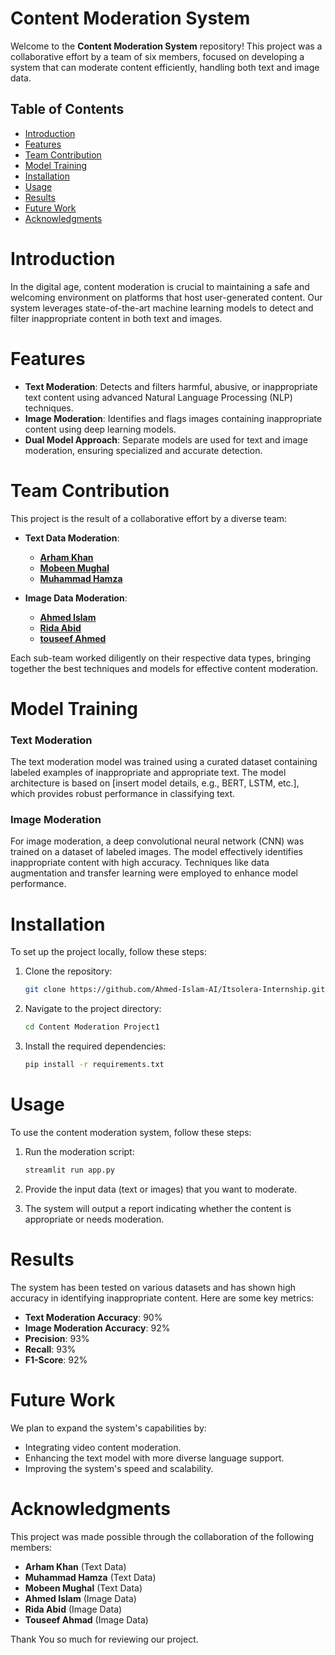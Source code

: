 # Content Moderation System

Welcome to the **Content Moderation System** repository! This project was a collaborative effort by a team of six members, focused on developing a system that can moderate content efficiently, handling both text and image data.

## Table of Contents

- [Introduction](#introduction)
- [Features](#features)
- [Team Contribution](#team-contribution)
- [Model Training](#model-training)
- [Installation](#installation)
- [Usage](#usage)
- [Results](#results)
- [Future Work](#future-work)
- [Acknowledgments](#acknowledgments)

# Introduction

In the digital age, content moderation is crucial to maintaining a safe and welcoming environment on platforms that host user-generated content. Our system leverages state-of-the-art machine learning models to detect and filter inappropriate content in both text and images.

# Features

- **Text Moderation**: Detects and filters harmful, abusive, or inappropriate text content using advanced Natural Language Processing (NLP) techniques.
- **Image Moderation**: Identifies and flags images containing inappropriate content using deep learning models.
- **Dual Model Approach**: Separate models are used for text and image moderation, ensuring specialized and accurate detection.

# Team Contribution

This project is the result of a collaborative effort by a diverse team:

- **Text Data Moderation**:
  - **[Arham Khan](https://github.com/arhamkhan779)**
  - **[Mobeen Mughal](https://www.linkedin.com/in/mobeen-mughal-53463b203/)**
  - **[Muhammad Hamza](https://github.com/mrhamxo)**
  
- **Image Data Moderation**:
  - **[Ahmed Islam](https://github.com/Ahmed-Islam-AI)**
  - **[Rida Abid](https://github.com/RidaAbid7/)**
  - **[touseef Ahmed](https://github.com/t4hmad)**

Each sub-team worked diligently on their respective data types, bringing together the best techniques and models for effective content moderation.

# Model Training

### Text Moderation

The text moderation model was trained using a curated dataset containing labeled examples of inappropriate and appropriate text. The model architecture is based on [insert model details, e.g., BERT, LSTM, etc.], which provides robust performance in classifying text.

### Image Moderation

For image moderation, a deep convolutional neural network (CNN) was trained on a dataset of labeled images. The model effectively identifies inappropriate content with high accuracy. Techniques like data augmentation and transfer learning were employed to enhance model performance.

# Installation

To set up the project locally, follow these steps:

1. Clone the repository:
    ```bash
    git clone https://github.com/Ahmed-Islam-AI/Itsolera-Internship.git
    ```

2. Navigate to the project directory:
    ```bash
    cd Content Moderation Project1
    ```

3. Install the required dependencies:
    ```bash
    pip install -r requirements.txt
    ```

# Usage

To use the content moderation system, follow these steps:

1. Run the moderation script:
    ```bash
    streamlit run app.py
    ```

2. Provide the input data (text or images) that you want to moderate.

3. The system will output a report indicating whether the content is appropriate or needs moderation.

# Results

The system has been tested on various datasets and has shown high accuracy in identifying inappropriate content. Here are some key metrics:

- **Text Moderation Accuracy**: 90%
- **Image Moderation Accuracy**: 92%
- **Precision**: 93%
- **Recall**: 93%
- **F1-Score**: 92%

# Future Work

We plan to expand the system's capabilities by:

- Integrating video content moderation.
- Enhancing the text model with more diverse language support.
- Improving the system's speed and scalability.

# Acknowledgments

This project was made possible through the collaboration of the following members:

- **Arham Khan** (Text Data)
- **Muhammad Hamza** (Text Data)
- **Mobeen Mughal** (Text Data)
- **Ahmed Islam** (Image Data)
- **Rida Abid** (Image Data)
- **Touseef Ahmad** (Image Data)


Thank You so much for reviewing our project. 

